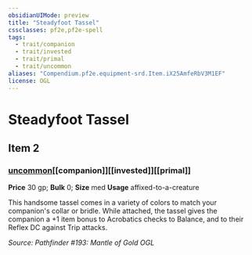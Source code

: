 ```yaml
---
obsidianUIMode: preview
title: "Steadyfoot Tassel"
cssclasses: pf2e,pf2e-spell
tags:
  - trait/companion
  - trait/invested
  - trait/primal
  - trait/uncommon
aliases: "Compendium.pf2e.equipment-srd.Item.iX25AmfeRbV3M1EF"
license: OGL
---
```

# Steadyfoot Tassel
## Item 2
### [uncommon](uncommon "Uncommon Rarity Trait")[[companion]][[invested]][[primal]]


**Price** 30 gp; 
**Bulk** 0; **Size** med
**Usage** affixed-to-a-creature

This handsome tassel comes in a variety of colors to match your companion's collar or bridle. While attached, the tassel gives the companion a +1 item bonus to Acrobatics checks to Balance, and to their Reflex DC against Trip attacks.

*Source: Pathfinder #193: Mantle of Gold*
*OGL*
